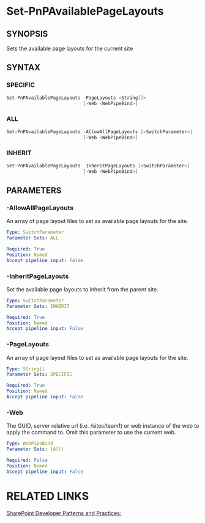 # Set-PnPAvailablePageLayouts

## SYNOPSIS
Sets the available page layouts for the current site

## SYNTAX 

### SPECIFIC
```powershell
Set-PnPAvailablePageLayouts -PageLayouts <String[]>
                            [-Web <WebPipeBind>]
```


### ALL
```powershell
Set-PnPAvailablePageLayouts -AllowAllPageLayouts [<SwitchParameter>]
                            [-Web <WebPipeBind>]
```


### INHERIT
```powershell
Set-PnPAvailablePageLayouts -InheritPageLayouts [<SwitchParameter>]
                            [-Web <WebPipeBind>]
```


## PARAMETERS

### -AllowAllPageLayouts
An array of page layout files to set as available page layouts for the site.

```yaml
Type: SwitchParameter
Parameter Sets: ALL

Required: True
Position: Named
Accept pipeline input: False
```

### -InheritPageLayouts
Set the available page layouts to inherit from the parent site.

```yaml
Type: SwitchParameter
Parameter Sets: INHERIT

Required: True
Position: Named
Accept pipeline input: False
```

### -PageLayouts
An array of page layout files to set as available page layouts for the site.

```yaml
Type: String[]
Parameter Sets: SPECIFIC

Required: True
Position: Named
Accept pipeline input: False
```

### -Web
The GUID, server relative url (i.e. /sites/team1) or web instance of the web to apply the command to. Omit this parameter to use the current web.

```yaml
Type: WebPipeBind
Parameter Sets: (All)

Required: False
Position: Named
Accept pipeline input: False
```

# RELATED LINKS

[SharePoint Developer Patterns and Practices:](http://aka.ms/sppnp)